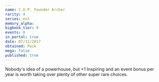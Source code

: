 ```yaml
---
name: C.O.P. Founder Archer
rarity: 4
series: ent
memory_alpha:
bigbook_tier: 9
events: 0
in_portal: true
date: 07/11/2017
obtained: Pack
mega: false
published: true
---
```


Nobody's idea of a powerhouse, but +1 Inspiring and an event bonus per year is worth taking over plenty of other super rare choices.
